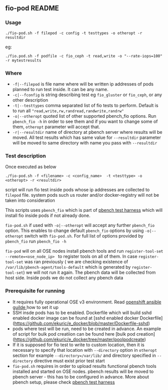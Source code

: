 ## fio-pod README 
### Usage
`./fio-pod.sh -f filepod -c config -t testtypes -o otheropt -r resultdir`

eg: 

`./fio.pod.sh -f podfile -c fio_ceph -t read,write -o "--rate-iops=100" -r mytestresults` 

### Where 

- `-f|--filepod` is file name where will be written ip addresses of pods planned to run test inside. It can be any name.
- `-c|--fconfig` is string describing test eg `fio_gluster` or `fio_ceph`, or any other description 
- `-t|--testtypes` comma separated list of fio tests to perform. Default is to run all `"read,write,rw,randread,randwrite,randrw"` 
- `-o|--otheropt`  quoted list of other supported pbench_fio options. Run `pbench_fio -h` in order to see them and if you want to
 change some of them, `otheropt` parameter will accept that. 
- `-r|--resultdir` name of directory at pbench server where results will be moved. All test results which has same value for 
`--resultdir` parameter will be moved to same directory with name you pass with `--resultdir`



### Test description 

Once executed as below 

`./fio-pod.sh -f <filename> -c <config_name>  -t <testtype> -o <otheropt> -r <resultdir>` 

script will run fio test inside pods whose ip addresses are collected to `filepod` file.  system pods such us router and/or docker-registry will 
not be taken into consideration 

This scripts uses `pbench_fio` which is part of [pbench test harness](https://github.com/distributed-system-analysis/pbench) which will install fio 
inside pods if not already done.

`fio-pod.sh` if used with `-o|--otheropt` will accept any further `pbench_fio` option. This enables to change default `pbench_fio` 
options by using `-o|--otheropt` switch with `fio-pod.sh`. For full list of options provided by `pbench_fio` run `pbench_fio -h`

`fio-pod` will on all OSE nodes install pbench tools and run `register-tool-set --remote=<ose_node_ip> ` to register tools on all of them. In case 
`register-tool-set` was ran previously ( we are checking existence of `/var/lib/pbench-agent/tools-default` which is generated by `register-tool-set`) we will not run it again.
The pbench data will be collected from host side. Inside pods we do not collect any pbench data 



### Prerequisite for running 
 
 - It requires fully operational OSE v3 environment. Read [openshift ansible guilde ](https://github.com/openshift/openshift-ansible) how to set it up
 - SSH insde pods has to be enabled. Dockerfile which will build sshd enabled docker image can be found at [sshd enabled docker Dockerfile] (https://github.com/ekuric/e_docker/blob/master/Dockerfile-sshd)
 - pods where test will be run, need to be created in advance. An example of script for bulk pod creatiion can be found here [bulk pod creation] (https://github.com/ekuric/e_docker/tree/master/poolpodcreate)
 - If it is supposed for fio test to write to custom location, then it is necessary to specify that location with 
  `--directory` option in `otheropt` section for example `--directory=/var/lib/` and directory specified in `--directory` directive must exist prior test start 
 - `fio-pod.sh` requires in order to upload results functional pbench tools installed and started on OSE nodes. pbench results will be moved to pbench server - this has to be configured 
 in advance. More about pbench setup, please check [pbench test harness](https://github.com/distributed-system-analysis/pbench) 
 
